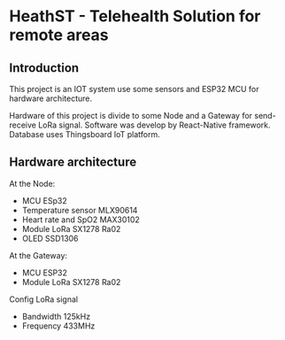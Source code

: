 # HeathST - Telehealth Solution for remote areas

## Introduction

This project is an IOT system use some sensors and ESP32 MCU for hardware architecture.

Hardware of this project is divide to some Node and a Gateway for send- receive LoRa signal.
Software was develop by React-Native framework.
Database uses Thingsboard IoT platform.

## Hardware architecture

At the Node:

- MCU ESp32
- Temperature sensor MLX90614
- Heart rate and SpO2 MAX30102
- Module LoRa SX1278 Ra02
- OLED SSD1306

At the Gateway:

- MCU ESP32
- Module LoRa SX1278 Ra02

Config LoRa signal

- Bandwidth 125kHz
- Frequency 433MHz
